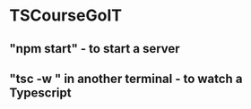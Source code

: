 # TSCourseGoIT

## "npm start" - to start a server

## "tsc -w " in another terminal - to watch a Typescript
